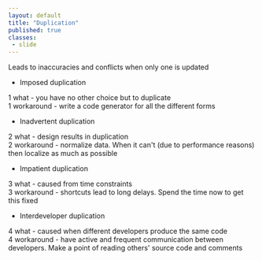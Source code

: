 ```yaml
---
layout: default
title: "Duplication"
published: true
classes:
 - slide
---
```

Leads to inaccuracies and conflicts when only one is updated

* Imposed duplication
<div class="presenter-note">1 what - you have no other choice but to duplicate</div>
<div class="presenter-note">1 workaround - write a code generator for all the different forms</div>

* Inadvertent duplication
<div class="presenter-note">2 what - design results in duplication</div>
<div class="presenter-note">2 workaround - normalize data. When it can't (due to performance reasons) then localize as much as possible</div>

* Impatient duplication
<div class="presenter-note">3 what - caused from time constraints</div>
<div class="presenter-note">3 workaround - shortcuts lead to long delays. Spend the time now to get this fixed</div>

* Interdeveloper duplication
<div class="presenter-note">4 what - caused when different developers produce the same code</div>
<div class="presenter-note">4 workaround - have active and frequent communication between developers. Make a point of reading others' source code and comments</div>


